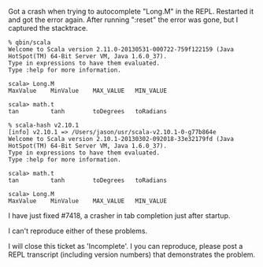 Got a crash when trying to autocomplete "Long.M<tab>" in the REPL. Restarted it and got the error again. After running ":reset" the error was gone, but I captured the stacktrace.
```
% qbin/scala
Welcome to Scala version 2.11.0-20130531-000722-759f122159 (Java HotSpot(TM) 64-Bit Server VM, Java 1.6.0_37).
Type in expressions to have them evaluated.
Type :help for more information.

scala> Long.M
MaxValue    MinValue    MAX_VALUE   MIN_VALUE

scala> math.t
tan         tanh        toDegrees   toRadians

% scala-hash v2.10.1
[info] v2.10.1 => /Users/jason/usr/scala-v2.10.1-0-g77b864e
Welcome to Scala version 2.10.1-20130302-092018-33e32179fd (Java HotSpot(TM) 64-Bit Server VM, Java 1.6.0_37).
Type in expressions to have them evaluated.
Type :help for more information.

scala> math.t
tan         tanh        toDegrees   toRadians

scala> Long.M
MaxValue    MinValue    MAX_VALUE   MIN_VALUE
```

I have just fixed #7418, a crasher in tab completion just after startup.

I can't reproduce either of these problems.

I will close this ticket as 'Incomplete'. I you can reproduce, please post a REPL transcript (including version numbers) that demonstrates the problem.
